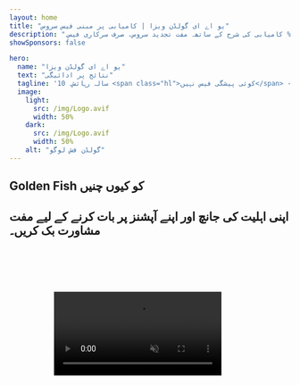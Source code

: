 ```yaml
---
layout: home
title: "یو اے ای گولڈن ویزا | کامیابی پر مبنی فیس سروس"
description: "پریمیم 10 سالہ رہائشی ویزا بغیر کسی ادائیگی کے - صرف منظوری کے بعد ادائیگی کریں۔ مکمل درخواست کی نگرانی 98% کامیابی کی شرح کے ساتھ۔ مفت تجدید سروس، صرف سرکاری فیس۔"
showSponsors: false

hero:
  name: "یو اے ای گولڈن ویزا"
  text: "نتائج پر ادائیگی"
  tagline: '10 سالہ رہائش۔ <span class="hl">کوئی پیشگی فیس نہیں</span> - صرف منظوری کے بعد ادائیگی۔ 98% کامیابی کی شرح۔'
  image:
    light:
      src: /img/Logo.avif
      width: 50%
    dark:
      src: /img/Logo.avif
      width: 50%
    alt: "گولڈن فش لوگو"
---
```


<FeatureCards :features="[
  {
    title: 'یو اے ای گولڈن ویزا کے فوائد',
    items: [
      'اہلیت کی شرائط برقرار رکھنے پر 10 سال کی میعاد کے ساتھ تجدید کا اختیار',
      '**ہر 6 ماہ بعد یو اے ای میں داخل ہونے کی ضرورت نہیں**',
      '100% کاروباری ملکیت کی اجازت',
      'خاندان کے افراد اور لامحدود گھریلو ملازمین کی اسپانسرشپ',
      '25 سال کی عمر تک بچوں کی اسپانسرشپ',
      'والدین کی اسپانسرشپ شامل',
      'کسی اسپانسر یا آجر کی ضرورت نہیں'
    ],
    linkText: 'Learn more',
    link: '../../company-registration/golden-visa#key-benefits-of-the-uae-golden-visa',
    icon: {
      light: '/img/iStock-1785818081.avif',
      dark: '/img/iStock-1203821481.avif',
      alt: 'ویزا سروسز',
      width: '100%'
    }
  },
  {
    title: 'یو اے ای گولڈن ویزا کیسے حاصل کریں',
    items: [
      'یو اے ای پراپرٹیز میں 2 ملین درہم کی سرمایہ کاری',
      'یو اے ای انویسٹمنٹ فنڈز میں 2 ملین درہم کی جمع',
      '2 ملین درہم کے سرمائے والا کاروبار',
      'سالانہ 250 ہزار درہم کی FTA شراکت',
      'ماہر پیشہ ور افراد',
      'فنکار اور صلاحیتوں کے مالک'
    ],
    linkText: 'Learn more',
    link: '../../company-registration/golden-visa#uae-golden-visa-eligibility-and-requirements',
    icon: {
      light: '/img/iStock-1333000394.avif',
      dark: '/img/iStock-584576538.avif',
      alt: 'ویزا سروسز',
      width: '10%'
    }
  },
  {
    title: 'گولڈن ویزا کا عمل',
    bullet: '✓',
    items: [
      'ابتدائی اہلیت کا جائزہ',
      'دستاویزات کی تیاری اور تصدیق',
      'طبی معائنہ اور بایومیٹرکس',
      'درخواست جمع کرانا اور پروسیسنگ',
      'امارات شناختی کارڈ اور ویزا کا اجراء',
      'خاندانی ویزا اسپانسرشپ (اختیاری)'
    ],
    linkText: 'Learn more',
    link: '../../company-registration/golden-visa#uae-golden-visa-application-process',
    icon: {
      light: '/img/ILONMASKID.webp',
      dark: '/img/ILONMASKID.webp',
      alt: 'ویزا سروسز',
      width: '100%'
    }
  }
]" />

## Golden Fish کو کیوں چنیں

<BenefitsList :features="[
  {
    icon: '💰',
    title: 'کامیابی پر مبنی فیس',
    text: '**آپ کی Golden Visa کی منظوری تک کوئی ادائیگی نہیں۔** مکمل شفافیت کے ساتھ کوئی چھپی ہوئی لاگت نہیں۔'
  },
  {
    icon: '📈',
    title: 'ثابت شدہ کامیابی کی شرح',
    text: 'ہماری پریمیم پروسیسنگ کے ذریعے سینکڑوں Golden Visas جاری کیے گئے ہیں جس میں 98% منظوری کی شرح ہے۔'
  },
  {
    icon: '📋',
    title: 'مکمل انتظام',
    text: 'دستاویزات سے لے کر ویزا جاری کرنے تک، تمام تفصیلات کا مکمل خیال رکھتے ہیں۔'
  },
  {
    icon: '👨‍💼',
    title: 'مقامی UAE مہارت',
    text: 'دبئی میں موجود ہمارے وقف شدہ ماہرین عمل کے ہر مرحلے میں ماہرانہ رہنمائی فراہم کرتے ہیں۔'
  },
  {
    icon: '🔍',
    title: 'پریمیم پروسیسنگ',
    text: 'تیز تر منظوریوں کے لیے حکام سے براہ راست رابطہ اور فاسٹ ٹریک چینلز۔'
  },
  {
    icon: '🔄',
    title: 'تجدید میں معاونت',
    text: '**ایجنسی فیس کے بغیر** مفت ویزا تجدید کی معاونت - صرف سرکاری چارجز۔'
  }
]" />

## اپنی اہلیت کی جانچ اور اپنے آپشنز پر بات کرنے کے لیے مفت مشاورت بک کریں۔

<video  autoplay muted playsinline style="padding: 80px" >
  <source src="/img/iStock-2185912341.mp4" type="video/mp4">
</video>

<ContactFormModal 
  formName="Golden Visa [offer]" 
  buttonText="مفت مشاورت حاصل کریں" 
  categoryLabel="درکار معاونت کی سطح: *" 
  categoryPlaceholderText="اپنی معاونت کی سطح منتخب کریں"
  messageLabel="اپنی مشاورت کی تیاری میں ہماری مدد کریں (تجویز کردہ)"
  messagePlaceholderText="ہمیں اپنی سرمایہ کاری کی ترجیحات، خاندان کے افراد، ٹائم لائن، یا کسی خاص سوالات کے بارے میں بتائیں"
  :services="[
  'بنیادی — صرف ضروری دستاویزات اور مشاورت',
  'معیاری — مکمل دستاویزات اور اہم مراحل میں رہنمائی',
  'جامع — آپ کی کم سے کم شمولیت کے ساتھ مکمل سروس پروسس مینجمنٹ',
  'حسب ضرورت — مخصوص تفصیلات اور خصوصی تقاضوں پر بات چیت کی ضرورت',
  ]"/>

<!-- <ImageGrid :images="[
  { src: '/img/ILONMASKID.webp', href: './immigration.md', alt: 'متحدہ عرب امارات امیگریشن' },
  { src: '/img/ILONMASKID.webp', href: './immigration.md', alt: 'متحدہ عرب امارات امیگریشن' },
]"/> -->
